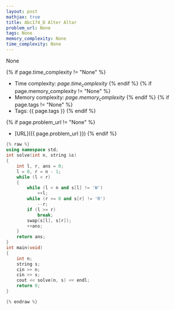 ```yaml
---
layout: post
mathjax: true
title: Abc174_D Alter Altar
problem_url: None
tags: None
memory_complexity: None
time_complexity: None
---
```


None


{% if page.time_complexity != "None" %}
- Time complexity: ${{ page.time_complexity }}$
{% endif %}
{% if page.memory_complexity != "None" %}
- Memory complexity: ${{ page.memory_complexity }}$
{% endif %}
{% if page.tags != "None" %}
- Tags: {{ page.tags }}
{% endif %}

{% if page.problem_url != "None" %}
- [URL]({{ page.problem_url }})
{% endif %}

```cpp
{% raw %}
using namespace std;
int solve(int n, string &s)
{
    int l, r, ans = 0;
    l = 0, r = n - 1;
    while (l < r)
    {
        while (l < n and s[l] != 'W')
            ++l;
        while (r >= 0 and s[r] != 'R')
            --r;
        if (l >= r)
            break;
        swap(s[l], s[r]);
        ++ans;
    }
    return ans;
}
int main(void)
{
    int n;
    string s;
    cin >> n;
    cin >> s;
    cout << solve(n, s) << endl;
    return 0;
}

{% endraw %}
```
